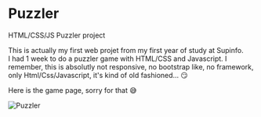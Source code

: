 # Puzzler
HTML/CSS/JS Puzzler project

This is actually my first web projet from my first year of study at Supinfo.  
I had 1 week to do a puzzler game with HTML/CSS and Javascript.
I remember, this is absolutly not responsive, no bootstrap like, no framework, only Html/Css/Javascript, it's kind of old fashioned... :smirk:  

Here is the game page, sorry for that :sweat_smile:

![Puzzler](https://user-images.githubusercontent.com/25615371/68091206-177dd380-fe7d-11e9-9fba-bd8e700fc9cd.png)
